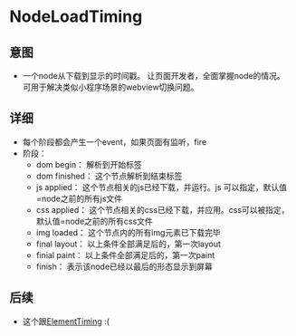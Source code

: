 # NodeLoadTiming

## 意图
- 一个node从下载到显示的时间戳。 让页面开发者，全面掌握node的情况。 可用于解决类似小程序场景的webview切换问题。

## 详细
- 每个阶段都会产生一个event，如果页面有监听，fire
- 阶段：
	- dom begin： 解析到开始标签
	- dom finished： 这个节点解析到结束标签
	- js applied： 这个节点相关的js已经下载，并运行。js 可以指定，默认值=node之前的所有js文件
	- css applied： 这个节点相关的css已经下载，并应用。css可以被指定，默认值=node之前的所有css文件
	- img loaded： 这个节点内的所有img元素已下载完毕
	- final layout： 以上条件全部满足后的，第一次layout
	- finial paint： 以上条件全部满足后的，第一次paint
	- finish： 表示该node已经以最后的形态显示到屏幕

## 后续
- 这个跟[ElementTiming](https://github.com/w3c/charter-webperf/issues/30) :(